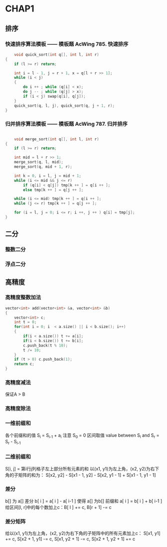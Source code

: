 # CHAP1

## 排序
### 快速排序算法模板 —— 模板题 AcWing 785. 快速排序

```C++
    void quick_sort(int q[], int l, int r)
{
    if (l >= r) return;

    int i = l - 1, j = r + 1, x = q[l + r >> 1];
    while (i < j)
    {
        do i ++ ; while (q[i] < x);
        do j -- ; while (q[j] > x);
        if (i < j) swap(q[i], q[j]);
    }
    quick_sort(q, l, j), quick_sort(q, j + 1, r);
}

```

### 归并排序算法模板 —— 模板题 AcWing 787. 归并排序

```C++

    void merge_sort(int q[], int l, int r)
{
    if (l >= r) return;

    int mid = l + r >> 1;
    merge_sort(q, l, mid);
    merge_sort(q, mid + 1, r);

    int k = 0, i = l, j = mid + 1;
    while (i <= mid && j <= r)
        if (q[i] < q[j]) tmp[k ++ ] = q[i ++ ];
        else tmp[k ++ ] = q[j ++ ];

    while (i <= mid) tmp[k ++ ] = q[i ++ ];
    while (j <= r) tmp[k ++ ] = q[j ++ ];

    for (i = l, j = 0; i <= r; i ++, j ++ ) q[i] = tmp[j];
}

```

## 二分

### 整数二分

### 浮点二分

## 高精度

### 高精度整数加法

```C++
vector<int> add(vector<int> &a, vector<int> &b)
{
    vector<int> c;
    int t = 0;
    for(int i = 0; i  < a.size() || i < b.size(); i++)
    {
        if(i < a.size()) t += a[i];
        if(i < b.size()) t += b[i];
        c.push_back(t % 10);
        t /= 10;
    }
    if (t > 0) c.push_back(1);
    return c;
}

```

### 高精度减法

保证A >  B

### 高精度除法
### 一维前缀和

各个前缀和的值
S<sub>i</sub> = S<sub>i-1</sub> + a<sub>i</sub>
注意 S<sub>0</sub> = 0
区间取值
value between S<sub>l</sub>  and S<sub>r</sub> = S<sub>r</sub> - S<sub>l-1</sub>

### 二维前缀和

S[i, j] = 第i行j列格子左上部分所有元素的和
以(x1, y1)为左上角，(x2, y2)为右下角的子矩阵的和为：
S[x2, y2] - S[x1 - 1, y2] - S[x2, y1 - 1] + S[x1 - 1, y1 - 1]

### 差分

b[] 为 a[] 差分
b[ i ] = a[ i ] - a[ i-1 ]
使得 a[] 为b[] 前缀和
a[ i ] = b[ i ] + b[ i-1 ]
给区间[l, r]中的每个数加上c：B[ l ] += c, B[r + 1] -= c

### 差分矩阵

给以(x1, y1)为左上角，(x2, y2)为右下角的子矩阵中的所有元素加上c：
S[x1, y1] += c, S[x2 + 1, y1] -= c, S[x1, y2 + 1] -= c, S[x2 + 1, y2 + 1] += c